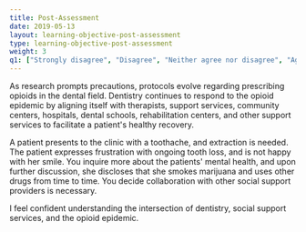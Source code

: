 ```yaml
---
title: Post-Assessment 
date: 2019-05-13
layout: learning-objective-post-assessment
type: learning-objective-post-assessment
weight: 3
q1: ["Strongly disagree", "Disagree", "Neither agree nor disagree", "Agree", "Strongly agree"]
---
```

As research prompts precautions, protocols evolve regarding prescribing opioids
in the dental field. Dentistry continues to respond to the opioid epidemic by
aligning itself with therapists, support services, community centers,
hospitals, dental schools, rehabilitation centers, and other support services to
facilitate a patient's healthy recovery. 

A patient presents to the clinic with a toothache, and extraction is needed.
The patient expresses frustration with ongoing tooth loss, and is not happy
with her smile. You inquire more about the patients' mental health, and upon
further discussion, she discloses that she smokes marijuana and uses other drugs
from time to time. You decide collaboration with other social support providers
is necessary.

I feel confident understanding the intersection of dentistry, social support
services, and the opioid epidemic.
